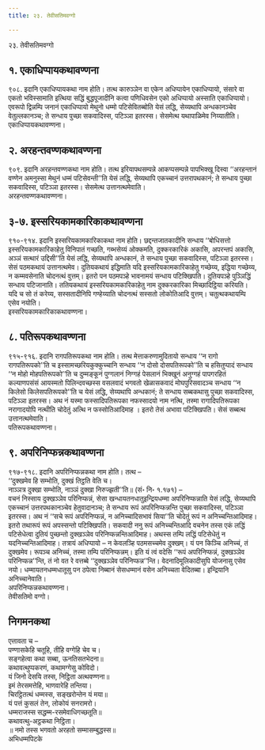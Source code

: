 ```yaml
---
title: २३. तेवीसतिमवग्गो

---
```

२३. तेवीसतिमवग्गो  


## १. एकाधिप्पायकथावण्णना

९०८. इदानि एकाधिप्पायकथा नाम होति। तत्थ कारुञ्ञेन वा एकेन अधिप्पायेन एकाधिप्पायो, संसारे वा एकतो भविस्सामाति इत्थिया सद्धिं बुद्धपूजादीनि कत्वा पणिधिवसेन एको अधिप्पायो अस्साति एकाधिप्पायो। एवरूपो द्विन्नम्पि जनानं एकाधिप्पायो मेथुनो धम्मो पटिसेवितब्बोति येसं लद्धि, सेय्यथापि अन्धकानञ्चेव वेतुल्लकानञ्च; ते सन्धाय पुच्छा सकवादिस्स, पटिञ्ञा इतरस्स। सेसमेत्थ यथापाळिमेव निय्यातीति।  
एकाधिप्पायकथावण्णना।  


## २. अरहन्तवण्णकथावण्णना

९०९. इदानि अरहन्तवण्णकथा नाम होति। तत्थ इरियापथसम्पन्ने आकप्पसम्पन्ने पापभिक्खू दिस्वा ‘‘अरहन्तानं वण्णेन अमनुस्सा मेथुनं धम्मं पटिसेवन्ती’’ति येसं लद्धि, सेय्यथापि एकच्चानं उत्तरापथकानं; ते सन्धाय पुच्छा सकवादिस्स, पटिञ्ञा इतरस्स। सेसमेत्थ उत्तानत्थमेवाति।  
अरहन्तवण्णकथावण्णना।  


## ३-७. इस्सरियकामकारिकाकथावण्णना

९१०-९१४. इदानि इस्सरियकामकारिकाकथा नाम होति। छद्दन्तजातकादीनि सन्धाय ‘‘बोधिसत्तो इस्सरियकामकारिकाहेतु विनिपातं गच्छति, गब्भसेय्यं ओक्कमति, दुक्करकारिकं अकासि, अपरन्तपं अकासि, अञ्ञं सत्थारं उद्दिसी’’ति येसं लद्धि, सेय्यथापि अन्धकानं, ते सन्धाय पुच्छा सकवादिस्स, पटिञ्ञा इतरस्स। सेसं पठमकथायं उत्तानत्थमेव। दुतियकथायं इद्धिमाति यदि इस्सरियकामकारिकाहेतु गच्छेय्य, इद्धिया गच्छेय्य, न कम्मवसेनाति चोदनत्थं वुत्तम्। इतरो पन पठमपञ्हे भावनामयं सन्धाय पटिक्खिपति। दुतियपञ्हे पुञ्ञिद्धिं सन्धाय पटिजानाति। ततियकथायं इस्सरियकामकारिकाहेतु नाम दुक्करकारिका मिच्छादिट्ठिया करियति। यदि च सो तं करेय्य, सस्सतादीनिपि गण्हेय्याति चोदनत्थं सस्सतो लोकोतिआदि वुत्तम्। चतुत्थकथायम्पि एसेव नयोति।  
इस्सरियकामकारिकाकथावण्णना।  


## ८. पतिरूपकथावण्णना

९१५-९१६. इदानि रागपतिरूपकथा नाम होति। तत्थ मेत्ताकरुणामुदितायो सन्धाय ‘‘न रागो रागपतिरूपको’’ति च इस्सामच्छरियकुक्कुच्चानि सन्धाय ‘‘न दोसो दोसपतिरूपको’’ति च हसितुप्पादं सन्धाय ‘‘न मोहो मोहपतिरूपको’’ति च दुम्मङ्कूनं पुग्गलानं निग्गहं पेसलानं भिक्खूनं अनुग्गहं पापगरहितं कल्याणपसंसं आयस्मतो पिलिन्दवच्छस्स वसलवादं भगवतो खेळासकवादं मोघपुरिसवादञ्च सन्धाय ‘‘न किलेसो किलेसपतिरूपको’’ति च येसं लद्धि, सेय्यथापि अन्धकानं; ते सन्धाय सब्बकथासु पुच्छा सकवादिस्स, पटिञ्ञा इतरस्स। अथ नं यस्मा फस्सादिपतिरूपका नफस्सादयो नाम नत्थि, तस्मा रागादिपतिरूपका नरागादयोपि नत्थीति चोदेतुं अत्थि न फस्सोतिआदिमाह । इतरो तेसं अभावा पटिक्खिपति। सेसं सब्बत्थ उत्तानत्थमेवाति।  
पतिरूपकथावण्णना।  


## ९. अपरिनिप्फन्नकथावण्णना

९१७-९१८. इदानि अपरिनिप्फन्नकथा नाम होति। तत्थ –  
‘‘दुक्खमेव हि सम्भोति, दुक्खं तिट्ठति वेति च।  
नाञ्ञत्र दुक्खा सम्भोति, नाञ्ञं दुक्खा निरुज्झती’’ति॥ (सं॰ नि॰ १.१७१) –  
वचनं निस्साय दुक्खञ्ञेव परिनिप्फन्नं, सेसा खन्धायतनधातुइन्द्रियधम्मा अपरिनिप्फन्नाति येसं लद्धि, सेय्यथापि एकच्चानं उत्तरपथकानञ्चेव हेतुवादानञ्च; ते सन्धाय रूपं अपरिनिप्फन्नन्ति पुच्छा सकवादिस्स, पटिञ्ञा इतरस्स। अथ नं ‘‘सचे रूपं अपरिनिप्फन्नं, न अनिच्चादिसभावं सिया’’ति चोदेतुं रूपं न अनिच्चन्तिआदिमाह। इतरो तथारूपं रूपं अपस्सन्तो पटिक्खिपति। सकवादी ननु रूपं अनिच्चन्तिआदि वचनेन तस्स एकं लद्धिं पटिसेधेत्वा दुतियं पुच्छन्तो दुक्खञ्ञेव परिनिप्फन्नन्तिआदिमाह। अथस्स तम्पि लद्धिं पटिसेधेतुं न यदनिच्चन्तिआदिमाह। तत्रायं अधिप्पायो – न केवलञ्हि पठमसच्चमेव दुक्खम्। यं पन किञ्चि अनिच्चं, तं दुक्खमेव। रूपञ्च अनिच्चं, तस्मा तम्पि परिनिप्फन्नम्। इति यं त्वं वदेसि ‘‘रूपं अपरिनिप्फन्नं, दुक्खञ्ञेव परिनिप्फन्न’’न्ति, तं नो वत रे वत्तब्बे ‘‘दुक्खञ्ञेव परिनिप्फन्न’’न्ति। वेदनादिमूलिकादीसुपि योजनासु एसेव नयो। धम्मायतनधम्मधातूसु पन ठपेत्वा निब्बानं सेसधम्मानं वसेन अनिच्चता वेदितब्बा। इन्द्रियानि अनिच्चानेवाति।  
अपरिनिप्फन्नकथावण्णना।  
तेवीसतिमो वग्गो।  


## निगमनकथा

एत्तावता च –  
पण्णासकेहि चतूहि, तीहि वग्गेहि चेव च।  
सङ्गहेत्वा कथा सब्बा, ऊनतिसतभेदना॥  
कथावत्थुप्पकरणं, कथामग्गेसु कोविदो।  
यं जिनो देसयि तस्स, निट्ठिता अत्थवण्णना॥  
इमं तेरसमत्तेहि, भाणवारेहि तन्तिया।  
चिरट्ठितत्थं धम्मस्स, सङ्खरोन्तेन यं मया॥  
यं पत्तं कुसलं तेन, लोकोयं सनरामरो।  
धम्मराजस्स सद्धम्म-रसमेवाधिगच्छतूति॥  
कथावत्थु-अट्ठकथा निट्ठिता।  
॥ नमो तस्स भगवतो अरहतो सम्मासम्बुद्धस्स॥  
अभिधम्मपिटके  